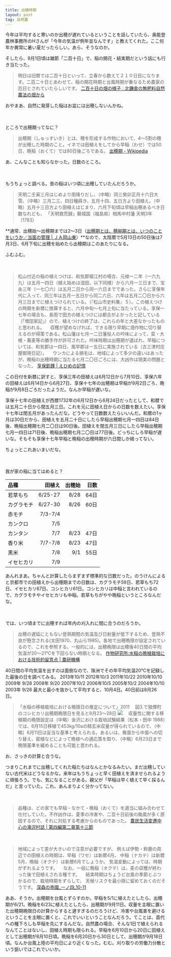 ```yaml
---
title: 出穂時期
layout: post
tag: 自然農
---
```

今年は平均すると寒いのか出穂が遅れているということを話していたら、奥能登農林事務所のHさんが「今年の気温が例年並なんです」と教えてくれた。ここ何年か異常に暑い夏だったらしい。あら、そうなのか。

そしたら、9月1日頃は雑節「二百十日」で、稲の開花・結実期だという話にも行き当たった。

> 明日は旧暦では二百十日といって、立春から数えて２１０日目になります。二百二十日とあわせて、稲の開花時期と台風時期が重なるため農家の厄日とされていたらしいです。
[二百十日の畑の様子 : 北鎌倉の無肥料自然農法の畑から](http://eatyasou.exblog.jp/21068181/)  

おやまあ、自然に発芽した稲はお盆には出穂しないんかね。


　
　

ところで出穂期ってなに？

> 出穂期（しゅっすいき）とは、穂を形成する作物において、4〜5割の穂が出穂した時期のこと。イネでは田植えをしてから早稲（わせ）では50日、晩稲（おくて）では80日後ごろである。
[出穂期 - Wikipedia](http://ja.wikipedia.org/wiki/%E5%87%BA%E7%A9%82%E6%9C%9F)  


あ、こんなことも知らなかった。日数のところ。

　
　

もうちょっと調べる。昔の稲はいつ頃に出穂していたんだろうか。


> 天明二壬寅三月はじめより雨降りだし、（中略）同三癸卯正月十六日大雪、（中略）三月二三、四日種蒔き、五月十四、五日方より田植え。（中略）五月十三日方より田植えはじまり、六月下旬頃は早稲出穂あるべき日数なれども、
「天明救荒録」磐城国（福島県）相馬中村藩 天明3年（1783）

**通常、出穂始～出穂期までは2～3日（[出穂期とは、穂揃期とは、いつのことをいうか／当面の管理 | ＪＡ岡山東](http://www.ja-okayamahigashi.or.jp/einou/suitou/2011/11/01/00000342.html)）**なので、太陰暦で5月13日の50日後は7月3日、6月下旬に出穂を始めたら出穂期はこのあたりになる。

ふむふむ。

　
　

> 松山付近の稲の植えつけは、和気郡堀江村の場合、元禄一二年（一六九九）は五月一四日（植え始めは湿田、以下同様）から六月一三日まで、宝永三年（一七〇六）は五月二日から同一六日までであった。さらに享保年代に入って、同三年は五月一五日から同二六日、六年は五月二〇日から六月三日までに植えつけられている。（『松山市史料集』５）。この植えつけの時期を新暦に換算すると、六月中旬～七月上旬に当たっている。享保一七年の場合も、長雨で田方の植えつけには都合がよかったと記している（「増田家記」）ので、植えつけの終了は、これらの年と大差なかったものと思われる。
　収穫が望めなげれば、できる限り早期に畑作物に切り替えるのが得策である。松山藩は七月一二日藩役人の吟味によって、菜・大根・蕎麦等の勝手作が許可された。吟味時期は出穂期が選ばれ、早稲については、和気郡は一四日、風早郡は一五日に実施されている（古三津村庄屋御用日記）。
　ウンカによる損毛は、地域によって多少の違いはあったが、晩稲の出穂時期に当たる七月二〇日ごろには、大凶作は現実の問題となった。
[享保飢饉 | えひめの記憶](http://ilove.manabi-ehime.jp/system/regional/index.asp?P_MOD=2&P_ECD=2&P_SNO=63&P_FLG1=4&P_FLG2=2&P_FLG3=1&P_FLG4=0)  

この日付を新暦に訳すと、享保三年の田植えは6月12日から7月10日、享保六年の田植えは6月14日から6月27日、享保十七年の出穂期は早稲が9月2日ごろ、晩稲が9月8日ごろだったようだ。なんか早稲が遅いな。

享保十七年の田植えが西暦1732年の6月12日から6月24日だったとして、和暦では五月二十日から閏五月三日。これを元に田植え日からの日数を数えたい。享保十七年は閏五月があったんだな。どうやって日数数えたらいいんだ。和暦の1ヶ月は30日だから、田植えを五月二十日にしたら早稲出穂期七月一四日は84日後、晩稲出穂期七月二〇日は90日後。田植えを閏五月三日にしたら早稲出穂期七月一四日は71日後、晩稲出穂期七月二〇日は77日後。どっちにしろ早稲が遅いな。そもそも享保十七年早稲と晩稲の出穂時期が六日間しか経ってない。

ちょっとこれあいまいだな。

　
　

我が家の稲に当てはめると？


|品種     | 田植え    | 出穂始  | 日数 |
|:-----   | ------: | -----: | -----:  |
|若草もち  | 6/25-27  | 8/28   | 64日  |
|カグラモチ | 6/27-30 | 8/26   | 60日  |
|赤モチ    | 7/3-7/4  |  　    | 　      |
|カンクロ  | 7/5      |  　    | 　      |
|カンタン  | 7/7      | 8/23  | 47日   |
|香り米    | 7/7-7/8 | 8/23  | 47日    |
|黒米      | 7/8     | 9/1   | 55日    |
|イセヒカリ | 7/9     |  　    | 　      |


あんれまあ。ちゃんと計算したらまずまず標準的な日数だった。のうけんによると京都市での田植えから出穂期までの日数は、カグラモチ59日、若草もち72日、イセヒカリ67日、コシヒカリ61日。コシヒカリは中稲と言われているので、カグラモチやイセヒカリも中稲。若草もちがやや晩稲というところなんだな。

　
　

では、いつ頃までに出穂すれば年内の刈入れに間に合うのだろうか。

> 出穂の遅延にともない登熟期間の気温及び日射量が低下するため、登熟不良が懸念される(太田1970、丸山ら1985)。各地で出穂晩限が設定されているので、これを参照する。一般的には、出穂晩限は出穂後40日間の平均気温が20～21°Cを下回らない時期となる。
[作物研究所:水稲の晩植栽培における技術的留意点 | 農研機構](http://www.naro.affrc.go.jp/nics/webpage_contents/sinsai/banshoku/index.html)  

40日間の平均気温を出すのは面倒なので、珠洲でその年平均気温20℃を記録した最後の日を調べてみる。
2013年10/11
2012年10/3
2011年10/22
2010年10/10
2009年 9/28
2008年 9/20
2007年10/2
2006年10/5
2005年10/2
2004年10/10
2003年 9/26
最大と最小を抜かして平均すると、10月4日。40日前は8月26日。


>「水稲の移植栽培における晩限日の推定について」2011
　図3.で狼煙町のコシヒカリ出穂期晩限日を見ると8月23〜28日
![](https://kobapan.com/f/15102515982_b8c348c996_m.jpg)
　収量性に関する移植期の晩限設定は（中略）金沢における栽培試験結果（松本・田中 1988）では、6月15日移植で453kg/10aの精玄米収量が得られているので、（中略）6月11日は妥当な基準と考えられる。あるいは、稚苗から中苗への切り替え、密植などによって晩植への適応策を取り、（中略）6月23日まで晩限基準を緩めることも可能と思われる。

お、さっきの計算と合うな。

つまりこれまでに出穂してくれた稲たちはなんとかなるみたい。まだ出穂していない古代米はどうなるかな。来年はもうちょっと早く田植えを済ませられるように頑張ろう。でも、気になることがある。親父が「早稲は早く植えて早く採るんだ」と言っていた。これ、あんまりよく分かってない。

　
　

> 品種は、どの家でも早稲・なかて・晩稲（おくて）を適当に組み合わせて仕付していた。不作凶作は、夏季の冷害や、二百十日前後の颱風が多く原因するので、それに対処する考慮からのものであった。
[農民生活変遷中心の滝沢村誌 | 第四編第二章第十三節](http://www.city.takizawa.iwate.jp/contents/sonshi/web/honbun18.html)

　

> 地域によって差が大きいので注意が必要ですが、 例えば伊勢・鈴鹿の周辺での田植えの時期は、早稲（ワセ）は新暦4月、 中稲（ナカテ）は新暦5月、晩稲（オクテ）は新暦6月でしょうか。 気温変動によっては、時期がずれるようです。
　なお、一般に晩稲（オクテ）は、麦の収穫が終わった後で田植えされる種です。
　結実時期はちょうど台風の季節とぶつかるので、栽培時期をずらして、 天候リスクを最小限に留めておくのだそうです。 
[深森の帝國_一ノ四_10-11](http://mimoronoteikoku.tudura.com/astrolabe/story/part_1/chapter_4/isemiti1011.html)


ああ、そうか。出穂期を台風とずらすのか。早稲を5/1に植えたとしたら、出穂期が6/21。晩稲を6/23に植えたとしたら、出穂期が9月11日。収量を主眼に置いた出穂期晩限日の計算からすると遅すぎるのだろうけど、冷害や台風害を避けるということを主眼に置くと、これでいいということなんだろう。てことは、苗代への種下ろしも早稲を先にするんだな。自然農の場合、そんな1日で植えられるなんてことはないし、田植え時期も限られる。早稲を6月10日から20日に田植えとして出穂期が8月10日頃。晩稲を6月20日から30日として、出穂期が9月18日頃。なんか台風上陸の平均日により近くなった。むむ。刈り取りの労働力分散という狙いではこれでいいか。



